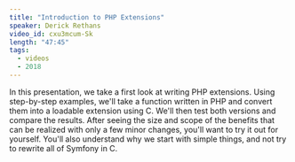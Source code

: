 ```yaml
---
title: "Introduction to PHP Extensions"
speaker: Derick Rethans
video_id: cxu3mcum-Sk
length: "47:45"
tags:
  - videos
  - 2018
---
```


In this presentation, we take a first look at writing PHP extensions. Using step-by-step examples, we'll take a function written in PHP and convert them into a loadable extension using C. We'll then test both versions and compare the results. After seeing the size and scope of the benefits that can be realized with only a few minor changes, you'll want to try it out for yourself. You'll also understand why we start with simple things, and not try to rewrite all of Symfony in C.
